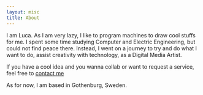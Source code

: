 ```yaml
---
layout: misc
title: About
---
```


I am Luca. As I am very lazy, I like to program machines to draw cool stuffs for me. I spent some time studying Computer and Electric Engineering, but could not find peace there. Instead, I went on a journey to try and do what I want to do, assist creativity with technology, as a Digital Media Artist. 

If you have a cool idea and you wanna collab or want to request a service, feel free to <a href="https://lucatorsera.github.io/pages/contact.html" target="_blank">contact me</a>

As for now, I am based in Gothenburg, Sweden.
